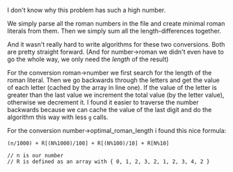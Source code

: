 I don't know why this problem has such a high number.

We simply parse all the roman numbers in the file and create minimal roman literals from them.
Then we simply sum all the length-differences together.

And it wasn't really hard to write algorithms for these two conversions. Both are pretty straight forward.
(And for number->roman we didn't even have to go the whole way, we only need the *length* of the result)

For the conversion roman->number we first search for the length of the roman literal.
Then we go backwards through the letters and get the value of each letter (cached by the array in line one).
If the value of the letter is greater than the last value we increment the total value (by the letter value),
otherwise we decrement it.
I found it easier to traverse the number backwards because we can cache the value of the last digit and do the algorithm this way with less `g` calls.

For the conversion number->optimal_roman_length i found this nice formula:

~~~
(n/1000) + R[(N%1000)/100] + R[(N%100)/10] + R[N%10]

// n is our number
// R is defined as an array with { 0, 1, 2, 3, 2, 1, 2, 3, 4, 2 }
~~~